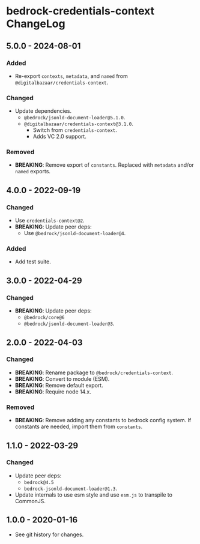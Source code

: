 # bedrock-credentials-context ChangeLog

## 5.0.0 - 2024-08-01

### Added
- Re-export `contexts`, `metadata`, and `named` from
  `@digitalbazaar/credentials-context`.

### Changed
- Update dependencies.
  - `@bedrock/jsonld-document-loader@5.1.0`.
  - `@digitalbazaar/credentials-context@3.1.0`.
    - Switch from `credentials-context`.
    - Adds VC 2.0 support.

### Removed
- **BREAKING**: Remove export of `constants`. Replaced with `metadata` and/or
  `named` exports.

## 4.0.0 - 2022-09-19

### Changed
- Use `credentials-context@2`.
- **BREAKING**: Update peer deps:
  - Use `@bedrock/jsonld-document-loader@4`.

### Added
- Add test suite.

## 3.0.0 - 2022-04-29

### Changed
- **BREAKING**: Update peer deps:
  - `@bedrock/core@6`
  - `@bedrock/jsonld-document-loader@3`.

## 2.0.0 - 2022-04-03

### Changed
- **BREAKING**: Rename package to `@bedrock/credentials-context`.
- **BREAKING**: Convert to module (ESM).
- **BREAKING**: Remove default export.
- **BREAKING**: Require node 14.x.

### Removed
- **BREAKING**: Remove adding any constants to bedrock config system. If
  constants are needed, import them from `constants`.

## 1.1.0 - 2022-03-29

### Changed
- Update peer deps:
  - `bedrock@4.5`
  - `bedrock-jsonld-document-loader@1.3`.
- Update internals to use esm style and use `esm.js` to
  transpile to CommonJS.

## 1.0.0 - 2020-01-16

- See git history for changes.
